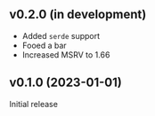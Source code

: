 v0.2.0 (in development)
-----------------------
- Added `serde` support
- Fooed a bar
- Increased MSRV to 1.66

v0.1.0 (2023-01-01)
-------------------
Initial release

